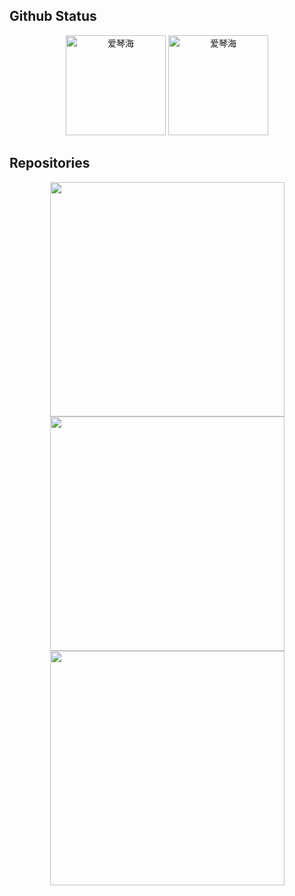 ## Github Status
<div align="center">
    <img src="https://github-readme-stats.vercel.app/api/top-langs/?username=MrGQF&count_private=true&show_icons=true&layout=compact" alt="爱琴海" height="160px" />
    <img src="https://github-readme-stats.vercel.app/api?username=MrGQF&show_icons=true" alt="爱琴海"  height="160px" />
</div>

## Repositories
<div align="center">
    <a href="https://github.com/MrGQF/GLinkV2">
	<img width="375" src="https://github-readme-stats.vercel.app/api/pin/?username=MrGQF&repo=GLinkV2&theme=buefy"/>
    </a>
</div>


<div align="center">
    <a href="https://github.com/MrGQF/Normandy">
	<img width="375" src="https://github-readme-stats.vercel.app/api/pin/?username=MrGQF&repo=Normandy&theme=buefy"/>
    </a>
    <a href="https://github.com/MrGQF/pautotest">
        <img width="375" src="https://github-readme-stats.vercel.app/api/pin/?username=MrGQF&repo=pautotest&theme=buefy"/>
    </a>
	<!--<img width="375"/>-->
</div>
